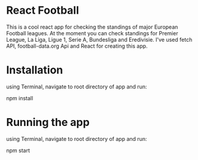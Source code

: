 # React Football
This is a cool react app for checking the standings of major European Football leagues. At the moment you can check standings for Premier League, La Liga, Ligue 1, Serie A, Bundesliga and Eredivisie. I've used fetch API, football-data.org Api and React for creating this app.

<!-- # Demo
You can check the demo <a href="https://imandb.github.io/react-football/" target="_blank">here</a>. -->

# Installation
using Terminal, navigate to root directory of app and run: 

npm install

# Running the app
using Terminal, navigate to root directory of app and run:

npm start
